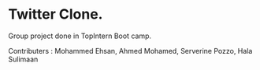# Twitter Clone.
Group project done in TopIntern Boot camp. 

Contributers : Mohammed Ehsan, Ahmed Mohamed, Serverine Pozzo, Hala Sulimaan
